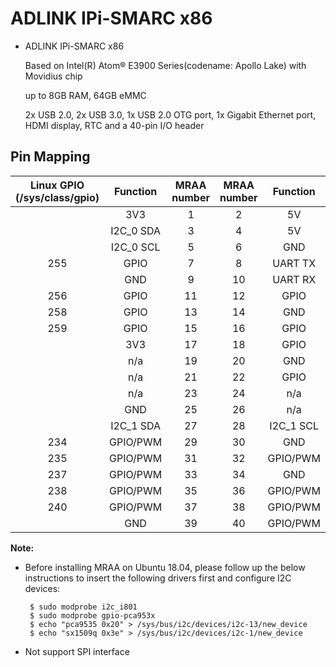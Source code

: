ADLINK IPi-SMARC x86
============

* ADLINK IPi-SMARC x86

  Based on Intel(R) Atom® E3900 Series(codename: Apollo Lake) with Movidius chip  

  up to 8GB RAM, 64GB eMMC 

  2x USB 2.0, 2x USB 3.0, 1x USB 2.0 OTG port, 1x Gigabit Ethernet port, HDMI display, RTC and a 40-pin I/O header





## Pin Mapping 


| Linux GPIO (/sys/class/gpio) | Function  | MRAA number | MRAA number | Function  | Linux GPIO (/sys/class/gpio) |
| :--------------------------: | :-------: | :---------: | :---------: | :-------: | :--------------------------: |
|                              |    3V3    |      1      |      2      |    5V     |                              |
|                              | I2C_0 SDA |      3      |      4      |    5V     |                              |
|                              | I2C_0 SCL |      5      |      6      |    GND    |                              |
|             255              |   GPIO    |      7      |      8      |  UART TX  |                              |
|                              |    GND    |      9      |     10      |  UART RX  |                              |
|             256              |   GPIO    |     11      |     12      |   GPIO    |             257              |
|             258              |   GPIO    |     13      |     14      |    GND    |                              |
|             259              |   GPIO    |     15      |     16      |   GPIO    |             260              |
|                              |    3V3    |     17      |     18      |   GPIO    |             261              |
|                              |    n/a    |     19      |     20      |    GND    |                              |
|                              |    n/a    |     21      |     22      |   GPIO    |             262              |
|                              |    n/a    |     23      |     24      |    n/a    |                              |
|                              |    GND    |     25      |     26      |    n/a    |                              |
|                              | I2C_1 SDA |     27      |     28      | I2C_1 SCL |                              |
|             234              | GPIO/PWM  |     29      |     30      |    GND    |                              |
|             235              | GPIO/PWM  |     31      |     32      | GPIO/PWM  |             236              |
|             237              | GPIO/PWM  |     33      |     34      |    GND    |                              |
|             238              | GPIO/PWM  |     35      |     36      | GPIO/PWM  |             239              |
|             240              | GPIO/PWM  |     37      |     38      | GPIO/PWM  |             241              |
|                              |    GND    |     39      |     40      | GPIO/PWM  |             242              |

**Note:** 

* Before installing MRAA on Ubuntu 18.04, please follow up the below instructions to insert the following drivers first and configure I2C devices:

    ```
     $ sudo modprobe i2c_i801
     $ sudo modprobe gpio-pca953x
     $ echo "pca9535 0x20" > /sys/bus/i2c/devices/i2c-13/new_device
     $ echo "sx1509q 0x3e" > /sys/bus/i2c/devices/i2c-1/new_device
    ```

* Not support SPI interface



